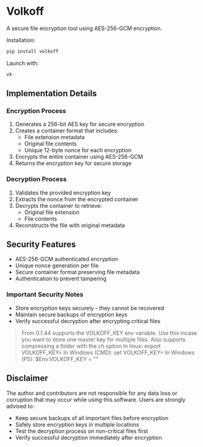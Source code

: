 # Volkoff

A secure file encryption tool using AES-256-GCM encryption.

Installation:
```bash
pip install volkoff
```

Launch with:
```bash
vk
```

## Implementation Details

### Encryption Process
1. Generates a 256-bit AES key for secure encryption
2. Creates a container format that includes:
   - File extension metadata
   - Original file contents
   - Unique 12-byte nonce for each encryption
3. Encrypts the entire container using AES-256-GCM
4. Returns the encryption key for secure storage

### Decryption Process
1. Validates the provided encryption key
2. Extracts the nonce from the encrypted container
3. Decrypts the container to retrieve:
   - Original file extension
   - File contents
4. Reconstructs the file with original metadata

## Security Features

- AES-256-GCM authenticated encryption
- Unique nonce generation per file
- Secure container format preserving file metadata
- Authentication to prevent tampering

### Important Security Notes
- Store encryption keys securely - they cannot be recovered
- Maintain secure backups of encryption keys
- Verify successful decryption after encrypting critical files

> From 0.1.44 supports the VOLKOFF_KEY env variable. Use this incase you want to store one master key for multiple files.
> Also supports compressing a folder with the ch option
> In linux: export VOLKOFF_KEY=<key>
> In Windows (CMD): set VOLKOFF_KEY=<key>
> In Windows (PS): $Env:VOLKOFF_KEY = "<key>"


## Disclaimer

The author and contributors are not responsible for any data loss or corruption that may occur while using this software. Users are strongly advised to:

- Keep secure backups of all important files before encryption
- Safely store encryption keys in multiple locations
- Test the decryption process on non-critical files first
- Verify successful decryption immediately after encryption
